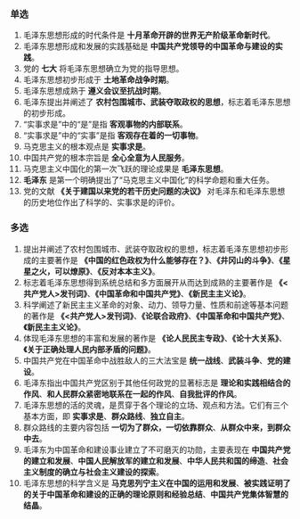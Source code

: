 

### 单选

1. 毛泽东思想形成的时代条件是 **十月革命开辟的世界无产阶级革命新时代**。
2. 毛泽东思想形成和发展的实践基础是 **中国共产党领导的中国革命与建设的实践**。
3. 党的 **七大** 将毛泽东思想确立为党的指导思想。
4. 毛泽东思想初步形成于 **土地革命战争时期**。
5. 毛泽东思想成熟于 **遵义会议至抗战时期**。
6. 毛泽东提出并阐述了 **农村包围城市、武装夺取政权的思想**，标志着毛泽东思想的初步形成。
7. “实事求是”中的“是”是指 **客观事物的内部联系**。
8. “实事求是”中的“实事”是指 **客观存在着的一切事物**。
9. 马克思主义的根本观点是 **实事求是**。
10. 中国共产党的根本宗旨是 **全心全意为人民服务**。
11. 马克思主义中国化的第一次飞跃的理论成果是 **毛泽东思想**。
12. **毛泽东** 是第一个明确提出了“马克思主义中国化”的科学命题和重大任务。
13. 党的文献 **《关于建国以来党的若干历史问题的决议》** 对毛泽东和毛泽东思想的历史地位作出了科学的、实事求是的评价。

### 多选

1. 提出并阐述了农村包围城市、武装夺取政权的思想，标志着毛泽东思想初步形成的主要著作是 **《中国的红色政权为什么能够存在？》**、**《井冈山的斗争》**、**《星星之火，可以燎原》**、**《反对本本主义》**。
2. 标志着毛泽东思想得到系统总结和多方面展开从而达到成熟的主要著作是 **《<共产党人>发刊词》**、**《中国革命和中国共产党》**、**《新民主主义论》**。
3. 科学阐述了新民主主义革命的对象、动力、领导力量、性质和前途等基本问题的著作是 **《<共产党人>发刊词》**、**《论联合政府》**、**《中国革命和中国共产党》**、**《新民主主义论》**。
4. 体现毛泽东思想的丰富和发展的著作是 **《论人民民主专政》**、**《论十大关系》**、**《关于正确处理人民内部矛盾的问题》**。
5. 中国共产党在中国革命中战胜敌人的三大法宝是 **统一战线**、**武装斗争**、**党的建设**。
6. 毛泽东指出中国共产党区别于其他任何政党的显著标志是 **理论和实践相结合的作风**、**和人民群众紧密地联系在一起的作风**、**自我批评的作风**。
7. 毛泽东思想的活的灵魂，是贯穿于各个理论的立场、观点和方法。它们有三个基本方面，即 **实事求是**、**群众路线**、**独立自主**。
8. 群众路线的主要内容包括 **一切为了群众，一切依靠群众**、**从群众中来，到群众中去**。
9. 毛泽东为中国革命和建设事业建立了不可磨灭的功勋，主要表现在 **中国共产党的建立和发展**、**中国人民解放军的建立和发展**、**中华人民共和国的缔造**、**社会主义制度的确立与社会主义建设的探索**。
10. 毛泽东思想的科学含义是 **马克思列宁主义在中国的运用和发展**、**被实践证明了的关于中国革命和建设的正确的理论原则和经验总结**、**中国共产党集体智慧的结晶**。